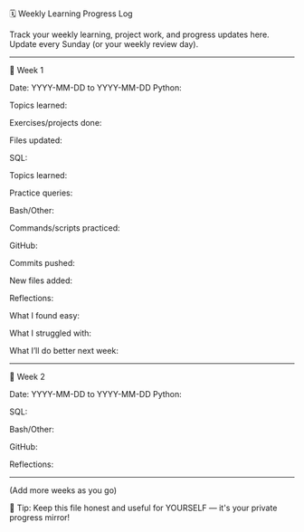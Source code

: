 🗓️ Weekly Learning Progress Log

Track your weekly learning, project work, and progress updates here. Update every Sunday (or your weekly review day).


---

📅 Week 1

Date: YYYY-MM-DD to YYYY-MM-DD
Python:

Topics learned:

Exercises/projects done:

Files updated:


SQL:

Topics learned:

Practice queries:


Bash/Other:

Commands/scripts practiced:


GitHub:

Commits pushed:

New files added:


Reflections:

What I found easy:

What I struggled with:

What I’ll do better next week:



---

📅 Week 2

Date: YYYY-MM-DD to YYYY-MM-DD
Python:

SQL:

Bash/Other:

GitHub:

Reflections:


---

(Add more weeks as you go)

🎯 Tip: Keep this file honest and useful for YOURSELF — it's your private progress mirror!

